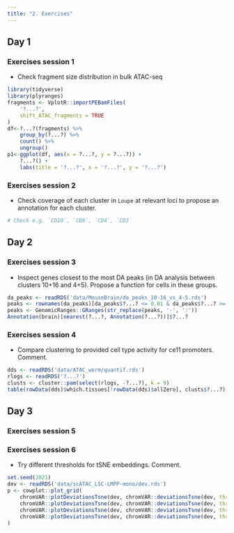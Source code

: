 ```yaml
---
title: "2. Exercises"
---
```


## Day 1

### Exercises session 1

- Check fragment size distribution in bulk ATAC-seq

```r
library(tidyverse)
library(plyranges)
fragments <- VplotR::importPEBamFiles(
    '?...?', 
    shift_ATAC_fragments = TRUE
)
df<-?...?(fragments) %>% 
    group_by(?...?) %>% 
    count() %>% 
    ungroup() 
p1<-ggplot(df, aes(x = ?...?, y = ?...?)) + 
    ?...?() + 
    labs(title = '?...?', x = '?...?', y = '?...?')
```

### Exercises session 2

- Check coverage of each cluster in `Loupe` at relevant loci to propose an annotation for each cluster. 

```sh
# Check e.g. `CD19`, `CD8`, `CD4`, `CD3`
```

## Day 2

### Exercises session 3

- Inspect genes closest to the most DA peaks (in DA analysis between clusters 10+16 and 4+5). Propose a function for cells in these groups.

```r
da_peaks <- readRDS('data/MouseBrain/da_peaks_10-16_vs_4-5.rds')
peaks <- rownames(da_peaks)[da_peaks$?...? <= 0.01 & da_peaks$?...? >= 1.5]
peaks <- GenomicRanges::GRanges(str_replace(peaks, '-', ':'))
Annotation(brain)[nearest(?...?, Annotation(?...?))]$?...?
```

### Exercises session 4

- Compare clustering to provided cell type activity for ce11 promoters. Comment. 

```r
dds <- readRDS('data/ATAC_worm/quantif.rds')
rlogs <- readRDS('?...?')
clusts <- cluster::pam(select(rlogs, -?...?), k = 9)
table(rowData(dds)$which.tissues[!rowData(dds)$allZero], clusts$?...?)
```

## Day 3

### Exercises session 5



### Exercises session 6

- Try different thresholds for tSNE embeddings. Comment. 

```r
set.seed(2021)
dev <- readRDS('data/scATAC_LSC-LMPP-mono/dev.rds')
p <- cowplot::plot_grid(
    chromVAR::plotDeviationsTsne(dev, chromVAR::deviationsTsne(dev, threshold = 1, perplexity = 20), annotation_name = "FOS", shiny = FALSE)[[1]],
    chromVAR::plotDeviationsTsne(dev, chromVAR::deviationsTsne(dev, threshold = 1.25, perplexity = 20), annotation_name = "FOS", shiny = FALSE)[[1]],
    chromVAR::plotDeviationsTsne(dev, chromVAR::deviationsTsne(dev, threshold = 1.5, perplexity = 20), annotation_name = "FOS", shiny = FALSE)[[1]],
    chromVAR::plotDeviationsTsne(dev, chromVAR::deviationsTsne(dev, threshold = 1.75, perplexity = 20), annotation_name = "FOS", shiny = FALSE)[[1]]
)
```
